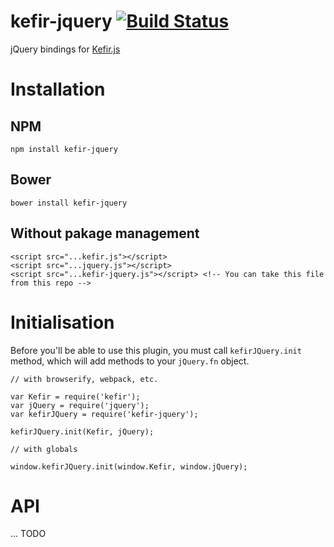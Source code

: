 # kefir-jquery [![Build Status](https://travis-ci.org/pozadi/kefir-jquery.svg?branch=master)](https://travis-ci.org/pozadi/kefir-jquery)

jQuery bindings for [Kefir.js](https://pozadi.github.io/kefir/)


# Installation

## NPM

```
npm install kefir-jquery
```

## Bower

```
bower install kefir-jquery
```

## Without pakage management

```
<script src="...kefir.js"></script>
<script src="...jquery.js"></script>
<script src="...kefir-jquery.js"></script> <!-- You can take this file from this repo -->
```


# Initialisation

Before you'll be able to use this plugin, you must call `kefirJQuery.init` method,
which will add methods to your `jQuery.fn` object.

```
// with browserify, webpack, etc.

var Kefir = require('kefir');
var jQuery = require('jquery');
var kefirJQuery = require('kefir-jquery');

kefirJQuery.init(Kefir, jQuery);
```

```
// with globals

window.kefirJQuery.init(window.Kefir, window.jQuery);
```


# API

... TODO

